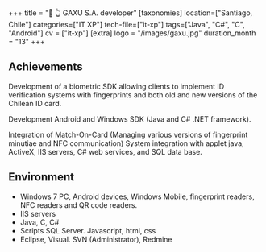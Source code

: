 +++
title = "🪪 👆️ GAXU S.A. developer"
[taxonomies]
location=["Santiago, Chile"]
categories=["IT XP"]
tech-file=["it-xp"]
tags=["Java", "C#", "C", "Android"]
cv = ["it-xp"]
[extra]
logo = "/images/gaxu.jpg"
duration_month = "13"
+++

## Achievements

Development of a biometric SDK allowing clients to implement ID verification systems with fingerprints and both old and new versions of the Chilean ID card.

<!-- more -->

Development Android and Windows SDK (Java and C# .NET framework).

Integration of Match-On-Card (Managing various versions of fingerprint minutiae and NFC communication)
System integration with applet java, ActiveX, IIS servers, C# web services, and SQL data base.

## Environment

- Windows 7 PC, Android devices, Windows Mobile, fingerprint readers, NFC readers and QR code readers.
- IIS servers
- Java, C, C#
- Scripts SQL Server. Javascript, html, css
- Eclipse, Visual. SVN (Administrator), Redmine
